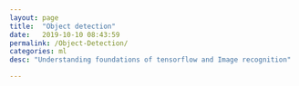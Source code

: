 ```yaml
---
layout: page
title:  "Object detection"
date:   2019-10-10 08:43:59
permalink: /Object-Detection/
categories: ml
desc: "Understanding foundations of tensorflow and Image recognition"

---
```

